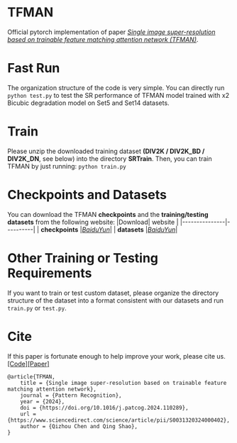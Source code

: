 
# TFMAN

Official pytorch implementation of paper [*Single image super-resolution based on trainable feature matching attention network (TFMAN)*](https://www.sciencedirect.com/science/article/pii/S0031320324000402).

# Fast Run
The organization structure of the code is very simple. You can directly run 
```python test.py```
to test the SR performance of TFMAN model trained with x2 Bicubic degradation model on Set5 and Set14 datasets.

# Train
Please unzip the downloaded training dataset **(DIV2K / DIV2K_BD / DIV2K_DN**, see below) into the directory **SRTrain**. Then, you can train TFMAN by just running:
```python train.py```


# Checkpoints and Datasets

You can download the TFMAN **checkpoints** and the **training/testing datasets** from the following website:
|Download| website  |
|---------------|----------|
| **checkpoints**   |[*BaiduYun*](https://pan.baidu.com/s/1aQO_dhzwt6R07jqejtBcTw?pwd=tfma)|
| **datasets** |[*BaiduYun*](https://pan.baidu.com/s/1vH_Sq4LQ65B4m4TJTBLAyA?pwd=tfma)|

# Other Training or Testing Requirements
If you want to train or test custom dataset, please organize the directory structure of the dataset into a format consistent with our datasets and run `train.py` or `test.py`.

# Cite
If this paper is fortunate enough to help improve your work, please cite us.
[[Code]](https://github.com/qizhou000/tfman)[[Paper]](https://www.sciencedirect.com/science/article/pii/S0031320324000402)
```
@article{TFMAN,
    title = {Single image super-resolution based on trainable feature matching attention network},
    journal = {Pattern Recognition},
    year = {2024},
    doi = {https://doi.org/10.1016/j.patcog.2024.110289},
    url = {https://www.sciencedirect.com/science/article/pii/S0031320324000402},
    author = {Qizhou Chen and Qing Shao},
}
```
